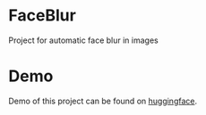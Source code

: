 # FaceBlur

Project for automatic face blur in images

# Demo

Demo of this project can be found on [huggingface](https://huggingface.co/spaces/mmkuznecov/faceblur).